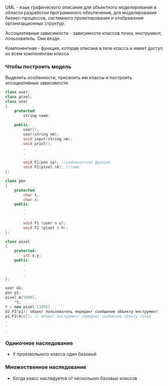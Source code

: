 UML - язык графического описания для объектного моделирования в области разработки программного обеспечения, для моделирования бизнес-процессов, системного проектирования и отображения организационных структур. 

Ассоциативные зависимости - зависимости классов точка, инструмент, пользователь. Они везде. 

Компонентная - функция, которая описана в теле класса и имеет доступ ко всем компонентам класса

### Чтобы построить модель
Выделить особенности, присвоить им классы и построить ассоциативные зависимости

````c++
class user;
class pixel;
class user
{
	protected:
		string name;
	
	public:
		user();
		user(string nm);
		void input(string nm);
		void print();
		.
		.
		.
		void F1(pen &p); //компонентная функция
		void F2(pixel &h); //тоже 
};

class pen
{
	protected: 
		char t;
		char z;
	public:
		.
		.
		.
		void F1 (user & u);
		void F2 (pixel & h);
};

class pixel
{
	protected:
		int x,y;
	public:
		.
		.
		.	
};
````

````c++
user U1;
pen p1;
pixel m[1000],
	*t;
t = new pixel [1000]
U1.F1(p1); объект пользователь передает сообщение объекту инструмент  
p1.F2(m[0]); // объект инструмент передает сообщение объкту точка
.
.
.
````

### Одиночное наследование
- У произвольного класса один базовый

### Множественное наследование
- Когда класс наследуется от нескольких базовых классов

